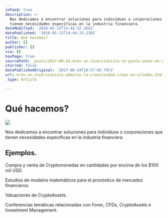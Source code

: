 ```yaml
---
inFeed: true
description: >-
  Nos dedicamos a encontrar soluciones para individuos o corporaciones que
  tienen necesidades específicas en la industria financiera.
dateModified: '2018-05-12T14:44:32.364Z'
datePublished: '2018-05-12T14:44:33.239Z'
title: Qué hacemos?
author: []
publisher: {}
via: {}
hasPage: true
sourcePath: _posts/2017-08-24-eres-un-inversionista-te-gusta-sonar-en-grande-crees-e.md
starred: false
datePublishedOriginal: '2017-08-24T18:57:05.797Z'
url: eres-un-inversionista-admiras-la-creatividad-crees-en-e/index.html
_type: Article

---
```

# Qué hacemos?
![](https://the-grid-user-content.s3-us-west-2.amazonaws.com/268e0ed4-8aef-4c09-b62a-b8e583ef0c2b.jpg)

Nos dedicamos a encontrar soluciones para individuos o corporaciones que tienen necesidades específicas en la industria financiera.

## Ejemplos.

Compra y venta de Cryptomonedas en cantidades por encima de los $100 mil USD.

Estudios de modelos matemáticos para el pronóstico de mercados financieros.

Valuaciones de CryptoAssets.

Conferencias temáticas relacionadas con Forex, CFDs, CryptoAssets e Investment Management.